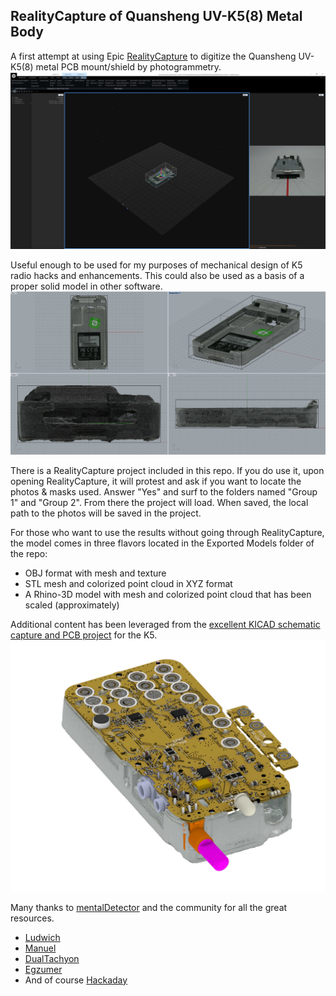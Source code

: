 
## RealityCapture of Quansheng UV-K5(8) Metal Body ##


A first attempt at using Epic [RealityCapture](https://www.capturingreality.com/) to digitize the Quansheng UV-K5(8) metal PCB mount/shield by photogrammetry.
![](https://github.com/mdlougheed/Quansheng_UV_K5-8-_Metal_Body/blob/main/ScreenShots/RC-1.jpg)

Useful enough to be used for my purposes of mechanical design of K5 radio hacks and enhancements.  This could also be used as a basis of a proper solid model in other software.
![](https://github.com/mdlougheed/Quansheng_UV_K5-8-_Metal_Body/blob/main/ScreenShots/Rhino-1.jpg)

There is a RealityCapture project included in this repo.  If you do use it, upon opening RealityCapture, it will protest and ask if you want to locate the photos & masks used.  Answer "Yes" and surf to the folders named "Group 1" and "Group 2".  From there the project will load.  When saved, the local path to the photos will be saved in the project.

For those who want to use the results without going through RealityCapture, the model comes in three flavors located in the Exported Models folder of the repo:

- OBJ format with mesh and texture
- STL mesh and colorized point cloud in XYZ format
- A Rhino-3D model with mesh and colorized point cloud that has been scaled (approximately)

Additional content has been leveraged from the [excellent KICAD schematic capture and PCB project](https://github.com/mentalDetector/Quansheng_UV-K5_PCB_R51-V1.4_PCB_Reversing_Rev._0.9) for the K5.  
![](https://github.com/mdlougheed/Quansheng_UV_K5-8-_Metal_Body/blob/main/ScreenShots/Rhino-2.jpg)


Many thanks to [mentalDetector](https://github.com/mentalDetector) and the community for all the great resources.

- [Ludwich](https://github.com/ludwich66)
- [Manuel](https://github.com/manujedi)
- [DualTachyon](https://github.com/DualTachyon/uv-k5-firmware)
- [Egzumer](https://github.com/egzumer/uv-k5-firmware-custom)
- And of course [Hackaday](https://hackaday.com/blog/?s=quansheng)

